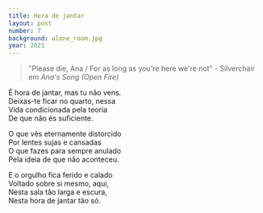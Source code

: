 ```yaml
---
title: Hora de jantar
layout: post
number: 7
background: alone_room.jpg
year: 2021
---
```


> "Please die, Ana / For as long as you're here we're not" - Silverchair em *Ana's Song (Open Fire)*

É hora de jantar, mas tu não vens.  
Deixas-te ficar no quarto, nessa  
Vida condicionada pela teoria  
De que não és suficiente.  

O que vês eternamente distorcido  
Por lentes sujas e cansadas  
O que fazes para sempre anulado  
Pela ideia de que não aconteceu.  

E o orgulho fica ferido e calado  
Voltado sobre si mesmo, aqui,  
Nesta sala tão larga e escura,  
Nesta hora de jantar tão só.  